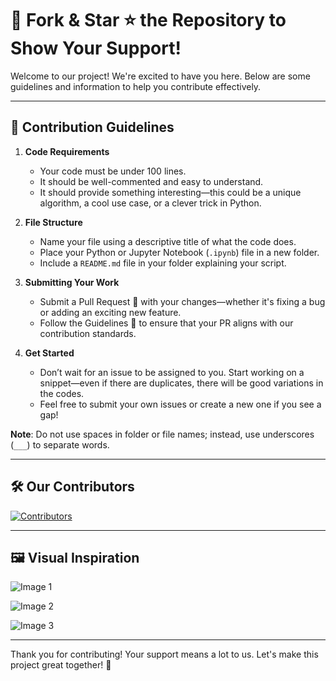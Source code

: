 # 🌟 Fork & Star ⭐ the Repository to Show Your Support!

Welcome to our project! We're excited to have you here. Below are some guidelines and information to help you contribute effectively.

---

## 🎉 Contribution Guidelines

1. **Code Requirements**
   - Your code must be under 100 lines.
   - It should be well-commented and easy to understand.
   - It should provide something interesting—this could be a unique algorithm, a cool use case, or a clever trick in Python.

2. **File Structure**
   - Name your file using a descriptive title of what the code does.
   - Place your Python or Jupyter Notebook (`.ipynb`) file in a new folder.
   - Include a `README.md` file in your folder explaining your script.

3. **Submitting Your Work**
   - Submit a Pull Request 🔄 with your changes—whether it's fixing a bug or adding an exciting new feature.
   - Follow the Guidelines 📜 to ensure that your PR aligns with our contribution standards.

4. **Get Started**
   - Don’t wait for an issue to be assigned to you. Start working on a snippet—even if there are duplicates, there will be good variations in the codes.
   - Feel free to submit your own issues or create a new one if you see a gap!

**Note**: Do not use spaces in folder or file names; instead, use underscores (`___`) to separate words.

---

## 🛠️ Our Contributors
<a href="https://github.com/sumanth-0/100LinesOfPythonCode/graphs/contributors">
  <img src="https://contrib.rocks/image?repo=sumanth-0/100LinesOfPythonCode&max=65" alt="Contributors" />
</a>

---

## 🖼️ Visual Inspiration

![Image 1](https://github.com/user-attachments/assets/8872bb99-32e5-4a3b-8732-46261a2080f7)

![Image 2](https://github.com/user-attachments/assets/7ad5e267-fca4-4fd0-a6ec-eb94909624bc)

![Image 3](https://github.com/user-attachments/assets/245155e8-8a38-4f7d-8e53-5b70c8bdd092)

---

Thank you for contributing! Your support means a lot to us. Let's make this project great together! 🚀
